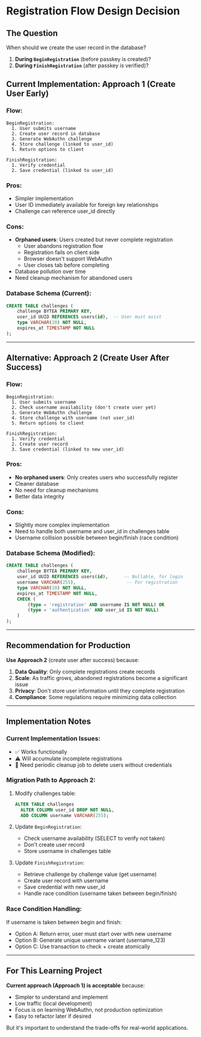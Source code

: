 # Registration Flow Design Decision

## The Question

When should we create the user record in the database?

1. **During `BeginRegistration`** (before passkey is created)?
2. **During `FinishRegistration`** (after passkey is verified)?

## Current Implementation: Approach 1 (Create User Early)

### Flow:
```
BeginRegistration:
  1. User submits username
  2. Create user record in database
  3. Generate WebAuthn challenge
  4. Store challenge (linked to user_id)
  5. Return options to client

FinishRegistration:
  1. Verify credential
  2. Save credential (linked to user_id)
```

### Pros:
- Simpler implementation
- User ID immediately available for foreign key relationships
- Challenge can reference user_id directly

### Cons:
- **Orphaned users**: Users created but never complete registration
  - User abandons registration flow
  - Registration fails on client side
  - Browser doesn't support WebAuthn
  - User closes tab before completing
- Database pollution over time
- Need cleanup mechanism for abandoned users

### Database Schema (Current):
```sql
CREATE TABLE challenges (
    challenge BYTEA PRIMARY KEY,
    user_id UUID REFERENCES users(id),  -- User must exist
    type VARCHAR(20) NOT NULL,
    expires_at TIMESTAMP NOT NULL
);
```

---

## Alternative: Approach 2 (Create User After Success)

### Flow:
```
BeginRegistration:
  1. User submits username
  2. Check username availability (don't create user yet)
  3. Generate WebAuthn challenge
  4. Store challenge with username (not user_id)
  5. Return options to client

FinishRegistration:
  1. Verify credential
  2. Create user record
  3. Save credential (linked to new user_id)
```

### Pros:
- **No orphaned users**: Only creates users who successfully register
- Cleaner database
- No need for cleanup mechanisms
- Better data integrity

### Cons:
- Slightly more complex implementation
- Need to handle both username and user_id in challenges table
- Username collision possible between begin/finish (race condition)

### Database Schema (Modified):
```sql
CREATE TABLE challenges (
    challenge BYTEA PRIMARY KEY,
    user_id UUID REFERENCES users(id),      -- Nullable, for login
    username VARCHAR(255),                   -- For registration
    type VARCHAR(20) NOT NULL,
    expires_at TIMESTAMP NOT NULL,
    CHECK (
        (type = 'registration' AND username IS NOT NULL) OR
        (type = 'authentication' AND user_id IS NOT NULL)
    )
);
```

---

## Recommendation for Production

**Use Approach 2** (create user after success) because:

1. **Data Quality**: Only complete registrations create records
2. **Scale**: As traffic grows, abandoned registrations become a significant issue
3. **Privacy**: Don't store user information until they complete registration
4. **Compliance**: Some regulations require minimizing data collection

---

## Implementation Notes

### Current Implementation Issues:
- ✅ Works functionally
- ⚠️ Will accumulate incomplete registrations
- 🔧 Need periodic cleanup job to delete users without credentials

### Migration Path to Approach 2:

1. Modify challenges table:
   ```sql
   ALTER TABLE challenges
     ALTER COLUMN user_id DROP NOT NULL,
     ADD COLUMN username VARCHAR(255);
   ```

2. Update `BeginRegistration`:
   - Check username availability (SELECT to verify not taken)
   - Don't create user record
   - Store username in challenges table

3. Update `FinishRegistration`:
   - Retrieve challenge by challenge value (get username)
   - Create user record with username
   - Save credential with new user_id
   - Handle race condition (username taken between begin/finish)

### Race Condition Handling:
If username is taken between begin and finish:
- Option A: Return error, user must start over with new username
- Option B: Generate unique username variant (username_123)
- Option C: Use transaction to check + create atomically

---

## For This Learning Project

**Current approach (Approach 1) is acceptable** because:
- Simpler to understand and implement
- Low traffic (local development)
- Focus is on learning WebAuthn, not production optimization
- Easy to refactor later if desired

But it's important to understand the trade-offs for real-world applications.
